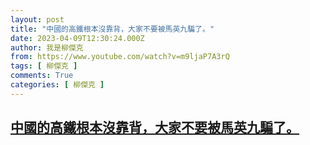 ```yaml
---
layout: post
title: "中國的高鐵根本沒靠背，大家不要被馬英九騙了。"
date: 2023-04-09T12:30:24.000Z
author: 我是柳傑克
from: https://www.youtube.com/watch?v=m9ljaP7A3rQ
tags: [ 柳傑克 ]
comments: True
categories: [ 柳傑克 ]
---
```

<!--1681043424000-->
[中國的高鐵根本沒靠背，大家不要被馬英九騙了。](https://www.youtube.com/watch?v=m9ljaP7A3rQ)
------

<div>

</div>
